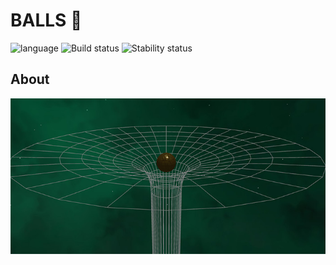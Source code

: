 # BALLS :telescope: # 

![language](https://img.shields.io/badge/code-es6-green.svg) 
![Build status](https://img.shields.io/badge/build-passing-green.svg) 
![Stability status](https://img.shields.io/badge/stability-stable-green.svg) 


About
------------  
  
![pic](https://github.com/fire888/balls/blob/master/src/assets/preview.jpg)
